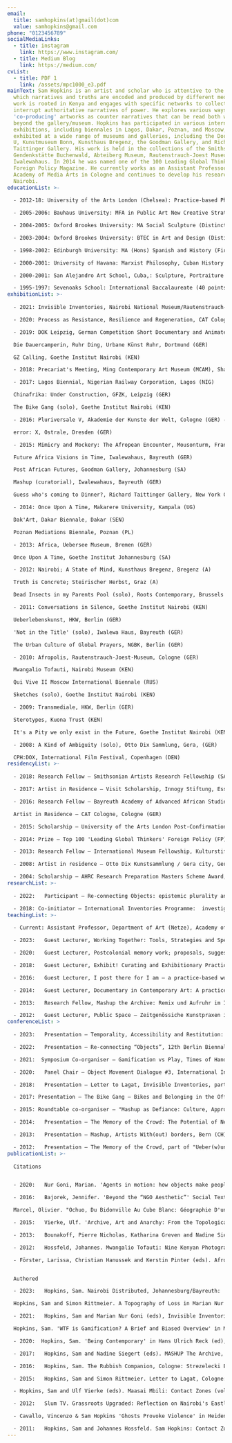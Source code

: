 ```yaml
---
email:
  title: samhopkins(at)gmail(dot)com
  value: samhopkins@gmail.com
phone: "0123456789"
socialMediaLinks:
  - title: instagram
    link: https://www.instagram.com/
  - title: Medium Blog
    link: https://medium.com/
cvList:
  - title: PDF 1
    link: /assets/mpc1000_e3.pdf
mainText: Sam Hopkins is an artist and scholar who is attentive to the ways in
  which narratives and truths are encoded and produced by different media. His
  work is rooted in Kenya and engages with specific networks to collectively
  interrupt authoritative narratives of power. He explores various ways of
  'co-producing' artworks as counter narratives that can be read both within and
  beyond the gallery/museum. Hopkins has participated in various international
  exhibitions, including biennales in Lagos, Dakar, Poznan, and Moscow, and has
  exhibited at a wide range of museums and galleries, including the Dortmunder
  U, Kunstmuseum Bonn, Kunsthaus Bregenz, the Goodman Gallery, and Richard
  Taittinger Gallery. His work is held in the collections of the Smithsonian,
  Gendenkstätte Buchenwald, Abteiberg Museum, Rautenstrauch-Joest Museum and the
  Iwalewahaus. In 2014 he was named one of the 100 Leading Global Thinkers by
  Foreign Policy Magazine. He currently works as an Assistant Professor at the
  Academy of Media Arts in Cologne and continues to develop his research in
  Nairobi.
educationList: >-
  
  - 2012-18: University of the Arts London (Chelsea): Practice-based PhD Distributed: Co-producing Narratives of Belonging in Nairobi

  - 2005-2006: Bauhaus University: MFA in Public Art New Creative Strategies (Elective)

  - 2004-2005: Oxford Brookes University: MA Social Sculpture (Distinction)

  - 2003-2004: Oxford Brookes University: BTEC in Art and Design (Distinction)

  - 1998-2002: Edinburgh University: MA (Hons) Spanish and History (First Class)

  - 2000-2001: University of Havana: Marxist Philosophy, Cuban History (Elective)

  - 2000-2001: San Alejandro Art School, Cuba,: Sculpture, Portraiture (Elective)

  - 1995-1997: Sevenoaks School: International Baccalaureate (40 points)
exhibitionList: >-
  
  - 2021: Invisible Inventories, Nairobi National Museum/Rautenstrauch-Joest Museum, Weltkulturen Museum, Nairobi/Cologne/Frankfurt (KEN, GER)

  - 2020: Process as Resistance, Resilience and Regeneration, CAT Cologne, Cologne (GER)

  - 2019: DOK Leipzig, German Competition Short Documentary and Animated Film (GER)

  Die Dauercamperin, Ruhr Ding, Urbane Künst Ruhr, Dortmund (GER)

  GZ Calling, Goethe Institut Nairobi (KEN)

  - 2018: Precariat's Meeting, Ming Contemporary Art Museum (MCAM), Shanghai (CHN)

  - 2017: Lagos Biennial, Nigerian Railway Corporation, Lagos (NIG)

  Chinafrika: Under Construction, GFZK, Leipzig (GER)

  The Bike Gang (solo), Goethe Institut Nairobi (KEN)

  - 2016: Pluriversale V, Akademie der Kunste der Welt, Cologne (GER) -

  error: X, Ostrale, Dresden (GER)

  - 2015: Mimicry and Mockery: The Afropean Encounter, Mousonturm, Frankfurt (GER)

  Future Africa Visions in Time, Iwalewahaus, Bayreuth (GER)

  Post African Futures, Goodman Gallery, Johannesburg (SA)

  Mashup (curatorial), Iwalewahaus, Bayreuth (GER)

  Guess who's coming to Dinner?, Richard Taittinger Gallery, New York City (US)

  - 2014: Once Upon A Time, Makarere University, Kampala (UG)

  Dak'Art, Dakar Biennale, Dakar (SEN)

  Poznan Mediations Biennale, Poznan (PL)

  - 2013: Africa, Uebersee Museum, Bremen (GER) 

  Once Upon A Time, Goethe Institut Johannesburg (SA)

  - 2012: Nairobi; A State of Mind, Kunsthaus Bregenz, Bregenz (A)

  Truth is Concrete; Steirischer Herbst, Graz (A)

  Dead Insects in my Parents Pool (solo), Roots Contemporary, Brussels (BEL)

  - 2011: Conversations in Silence, Goethe Institut Nairobi (KEN) 

  Ueberlebenskunst, HKW, Berlin (GER)

  'Not in the Title' (solo), Iwalewa Haus, Bayreuth (GER)

  The Urban Culture of Global Prayers, NGBK, Berlin (GER)

  - 2010: Afropolis, Rautenstrauch-Joest-Museum, Cologne (GER)

  Mwangalio Tofauti, Nairobi Museum (KEN)

  Qui Vive II Moscow International Biennale (RUS)

  Sketches (solo), Goethe Institut Nairobi (KEN)

  - 2009: Transmediale, HKW, Berlin (GER)

  Sterotypes, Kuona Trust (KEN)

  It's a Pity we only exist in the Future, Goethe Institut Nairobi (KEN)

  - 2008: A Kind of Ambiguity (solo), Otto Dix Sammlung, Gera, (GER)

  CPH:DOX, International Film Festival, Copenhagen (DEN)
residencyList: >-
  
  - 2018: Research Fellow — Smithsonian Artists Research Fellowship (SARF), Washington DC (US)

  - 2017: Artist in Residence — Visit Scholarship, Innogy Stiftung, Essen (GER)

  - 2016: Research Fellow — Bayreuth Academy of Advanced African Studies (GER)

  Artist in Residence — CAT Cologne, Cologne (GER)

  - 2015: Scholarship — University of the Arts London Post-Confirmation Studentship (UK) Artist in Residence — Mönchengladbach Studio Scholarship, Mönchengladbach (GER)

  - 2014: Prize — Top 100 'Leading Global Thinkers' Foreign Policy (FP) Magazine, Washington DC (US)

  - 2013: Research Fellow — International Museum Fellowship, Kulturstiftung des Bundes (GER)

  - 2008: Artist in residence — Otto Dix Kunstsammlung / Gera city, Gera (GER)

  - 2004: Scholarship — AHRC Research Preparation Masters Scheme Award, Oxford (UK)
researchList: >-
  
  - 2022:	Participant — Re-connecting Objects: epistemic plurality and transformative practices in and beyond museums, VW Stiftung Research Project, 2 years (GER, SEN)

  - 2018: Co-initiator — International Inventories Programme:  investigating a corpus of Kenyan objects held in cultural institutions across the globe, Goethe Excellenz Initiativ, Kulturstiftung des Bundes Project (four years) (GER, KEN)
teachingList: >-
  
  - Current: Assistant Professor, Department of Art (Netze), Academy of Media Arts Cologne (GER)

  - 2023:	Guest Lecturer, Working Together: Tools, Strategies and Speculations, Methods Lab (Dr. Johanna Steindorf), Köln International School of Design (GER)

  - 2020:	Guest Lecturer, Postcolonial memory work; proposals, suggestions, experiments, MA seminar (Prof. Dr. Henrietta Günkel), Rühr-Universität Bochum (GER) 

  - 2018:	Guest Lecturer, Exhibit! Curating and Exhibitionary Practice Contextualised, MA seminar (Dr. Nadine Siegert) University of Bayreuth GER)

  - 2016:	Guest Lecturer, I post there for I am — a practice-based workshop, Intermedia BA (Prof. Dr. Karina Nimmerfall), Faculty of Human Science, University of Cologne (GER)

  - 2014:	Guest Lecturer, Documentary in Contemporary Art: A practice-based workshop, Visual Anthropology MA (Dr. Steffen Köhn) Freie Universität, Berlin (GER)

  - 2013:	Research Fellow, Mashup the Archive: Remix und Aufruhr im Iwalewahaus, BA seminar 	(Dr. Nadine Siegert), Iwalewahaus, Universität Bayreuth (GER)

  - 2012:	Guest Lecturer, Public Space — Zeitgenössiche Kunstpraxen im Öffentlichen Raum, BA seminar (Dr. Nadine Siegert), Iwalewahaus, Universität Bayreuth (GER)
conferenceList: >
  
  - 2023:	Presentation — Temporality, Accessibility and Restitution: Strategies to Reflect on Long-Term 	Collaborative Film Projects, part of "What is the role of reflection and reflexive methods in 	Artistic Research?" React and Reflect, Hochschule für Musik und Tanz, Köln (GER)

  - 2022:	Presentation — Re-connecting “Objects”, 12th Berlin Biennale, Kunstwerke, Berlin (GER) Presentation — Simba Mbili: Potential Histories of the Man-Eaters of Tsavo, Menagerie virtueller Tiere, Rühr Universität Bochum

  - 2021:  Symposium Co-organiser – Gamification vs Play, Times of Hands, The Academy of the Arts of the 	World, Cologne (GER)

  - 2020:	Panel Chair — Object Movement Dialogue #3, International Inventories Programme (IIP), Rautenstrauch-Joest Museum, Cologne (GER)

  - 2018:	Presentation — Letter to Lagat, Invisible Inventories, part of "Contemporary African artistic 	practice: political forms and issues", Musée d’Aquitaine and LAM, Bordeaux (FRA)

  - 2017: Presentation – The Bike Gang — Bikes and Belonging in the Off Road Base, part of "Mediating senses of belonging: Aesthetics, affects, ethnography", Congress for the Deutsche 	Gesellschaft für Völkerkunde (DGV), Berlin (GER)

  - 2015: Roundtable co-organiser – "Mashup as Defiance: Culture, Appropriation, Post-colonialism" 	and "Aura: The Object in Postcolonial Art collections", Mashup exhibition, Bayreuth (GER)

  - 2014:	Presentation — The Memory of the Crowd: The Potential of New Media Platforms to re-	imagine Narratives in Kenya, School of Oriental and African Studies, London (UK) Presentation — Channels through the institution — Undermining the colonial legacy of 	museums and expositions'', part of "Crawling Doubles. Colonial Collecting and Affect", 8th Berlin Biennale, Berlin (GER) 'Presentation — Mashup the Archive: Remix and Tumult at the Iwalewahaus, part of 	"Collecting Geographies – Global Programming and Museums of Modern Art", Stedelijk 	Museum Amsterdam (NL)

  - 2013:	Presentation – Mashup, Artists With(out) borders, Bern (CH) Presentation — Conceptualising Future, Bayreuth Academy of Advanced African Studies (GER) Presentation — Art as an Argument; with Brian O'Doherty and Eugen Gomringer, Bayreuth Kunsthalle, (GER)

  - 2012:	Presentation — The Memory of the Crowd, part of "Ueber(w)unden; Art in troubled times", 	Goethe Institut Johannesburg (SA)
publicationList: >-
  
  Citations


  - 2020:	Nur Goni, Marian. 'Agents in motion: how objects make people move. An interview with 	Sam Hopkins and Simon Rittmeier' Third Text Africa, no. 12, August 2020 

  - 2016:	Bajorek, Jennifer. 'Beyond the “NGO Aesthetic”' Social Text 127, Vol. 34, No. 2, June 2016

  Marcel, Olivier. "Ochuo, Du Bidonville Au Cube Blanc: Géographie D'une Rencontre Globale."Cahiers D'Études Africaines 56, no. 223 (2016)

  - 2015:	Vierke, Ulf. 'Archive, Art and Anarchy: From the Topological Archive to the Anarchic 	Archive', African Arts, vol. 48, no. 2 summer 2015

  - 2013:	Bounakoff, Pierre Nicholas, Katharina Greven and Nadine Siegert eds, Iwalewa: Four Views 	into Contemporary Africa, Iwalewahaus: Bayreuth

  - 2012:	Hossfeld, Johannes. Mwangalio Tofauti: Nine Kenyan Photographers, Nairobi, Native Intelligence

  - Förster, Larissa, Christian Hanussek and Kerstin Pinter (eds). Afropolis: City/Media/Art, 	Johannesburg: Jacana Media


  Authored

  - 2023:	Hopkins, Sam. Nairobi Distributed, Johannesburg/Bayreuth:  Iwalewa Books (upcoming)

  Hopkins, Sam and Simon Rittmeier. A Topography of Loss in Marian Nur Goni (eds) Trouble 	Dans Les Collections (#4, March 2023), 

  - 2021:	Hopkins, Sam and Marian Nur Goni (eds), Invisible Inventories — the zine,  Jo'burg/Bayreuth:  	Iwalewa Books

  Hopkins, Sam. 'WTF is Gamification? A Brief and Biased Overview' in Madhusree Dutta 	(ed) CC: (vol 2. 2021), Cologne: Academy of the Arts of the World

  - 2020:  Hopkins, Sam. 'Being Contemporary' in Hans Ulrich Reck (ed), Journal der KHM #12, 	Cologne: Kunsthochschule für Medien

  - 2017: 	Hopkins, Sam and Nadine Siegert (eds). MASHUP The Archive, Berlin: Revolver Books

  - 2016:	Hopkins, Sam. The Rubbish Companion, Cologne: Strezelecki Books

  - 2015:	Hopkins, Sam and Simon Rittmeier. Letter to Lagat, Cologne: Strzelecki Books

  - Hopkins, Sam and Ulf Vierke (eds). Maasai Mbili: Contact Zones (vol 13), Nairobi: Native 	Intelligence 

  - 2012:	Slum TV. Grassroots Upgraded: Reflection on Nairobi's Eastlands, Oostkamp: Stichting Kunstboak, 

  - Cavallo, Vincenzo & Sam Hopkins 'Ghosts Provoke Violence' in Heidenreich-Seleme, Lien 	and S O'Toole (eds), Über(W)unden: Art in Troubled Times, Johannesburg: Jacana Media

  - 2011:	Hopkins, Sam and Johannes Hossfeld. Sam Hopkins: Contact Zones (vol 2), Nairobi: Native 	Intelligence
---
```

